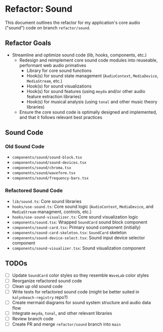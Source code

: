 # Refactor: Sound

This document outlines the refactor for my application's core audio ("sound") code on branch `refactor/sound`.

## Refactor Goals

- Streamline and optimize sound code (lib, hooks, components, etc.)
  - Redesign and reimplement core sound code modules into reuseable, performant web audio primatives
    - Library for core sound functions
    - Hook(s) for sound state management (`AudioContext`, `MediaDevice`, `MediaStream`, etc.)
    - Hook(s) for sound visualizations
    - Hook(s) for sound features (using `meyda` and/or other audio feature extraction libraries)
    - Hook(s) for musical analysis (using `tonal` and other music theory libraries)
  - Ensure the core sound code is optimally designed and implemented, and that it follows relevant best practices

## Sound Code

### Old Sound Code

- `components/sound/sound-block.tsx`
- `components/sound/sound-devices.tsx`
- `components/sound/chroma.tsx`
- `components/sound/waveform.tsx`
- `components/sound/frequency-bars.tsx`

### Refactored Sound Code

- `lib/sound.ts`: Core sound libraries
- `hooks/use-sound.ts`: Core sound logic (`AudioContext`, `MediaDevice`, and `MediaStream` managment, controls, etc.)
- `hooks/use-sound-visualizer.ts`: Core sound visualization logic
- `components/sound.tsx`: Wrapped `SoundCard` sound block component
- `components/sound-card.tsx`: Primary sound component (initially)
- `components/sound-card-skeleton.tsx`: `SoundCard` skeleton
- `components/sound-device-select.tsx`: Sound input device selector component
- `components/sound-visualizer.tsx`: Sound visualization component

## TODOs

- [ ] Update `SoundCard` color styles so they resemble `WaveLab` color styles
- [ ] Reorganize refactored sound code
- [ ] Clean up old sound code
- [ ] Write tests for refactored sound code (might be better suited in `kalynbeach-registry` repo?)
- [ ] Create mermaid diagrams for sound system structure and audio data flow
- [ ] Integrate `meyda`, `tonal`, and other relevant libraries
- [ ] Review branch code
- [ ] Create PR and merge `refactor/sound` branch into `main`